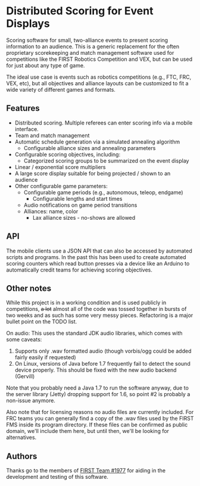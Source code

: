 Distributed Scoring for Event Displays
======================================

Scoring software for small, two-alliance events to present scoring information
to an audience. This is a generic replacement for the often proprietary
scorekeeping and match management software used for competitions like the
FIRST Robotics Competition and VEX, but can be used for just about any type of
game.

The ideal use case is events such as robotics competitions (e.g., FTC, FRC, VEX,
etc), but all objectives and alliance layouts can be customized to fit a wide
variety of different games and formats.

Features
--------

 * Distributed scoring. Multiple referees can enter scoring info via a mobile 
   interface.
 * Team and match management
 * Automatic schedule generation via a simulated annealing algorithm
   * Configurable alliance sizes and annealing parameters
 * Configurable scoring objectives, including:
   * Categorized scoring groups to be summarized on the event display
  * Linear / exponential score multipliers
 * A large score display suitable for being projected / shown to an audience
 * Other configurable game parameters:
    * Configurable game periods (e.g., autonomous, teleop, endgame)
      * Configurable lengths and start times
    * Audio notifications on game period transitions  
   * Alliances: name, color  
      * Lax alliance sizes - no-shows are allowed

API
---
The mobile clients use a JSON API that can also be accessed by automated scripts
and programs. In the past this has been used to create automated scoring
counters which read button presses via a device like an Arduino to automatically
credit teams for achieving scoring objectives.

Other notes
-----------
While this project is in a working condition and is used publicly in
competitions, ~~a lot~~ almost all of the code was tossed together in bursts of
two weeks and as such has some very messy pieces. Refactoring is a major bullet
point on the TODO list.

On audio: This uses the standard JDK audio libraries, which comes with some
caveats:
 1. Supports only .wav formatted audio (though vorbis/ogg could be added fairly
    easily if requested)
 2. On Linux, versions of Java before 1.7 frequently fail to detect the sound 
    device properly. This should be fixed with the new audio backend (Gervill)

Note that you probably need a Java 1.7 to run the software anyway, due to the
server library (Jetty) dropping support for 1.6, so point #2 is probably a
non-issue anymore.

Also note that for licensing reasons no audio files are currently included. For
FRC teams you can generally find a copy of the .wav files used by the FIRST FMS
inside its program directory. If these files can be confirmed as public domain,
we'll include them here, but until then, we'll be looking for alternatives.

Authors
-------
Thanks go to the members of [FIRST Team #1977](http://robotics.lovelandhs.org)
for aiding in the development and testing of this software.
